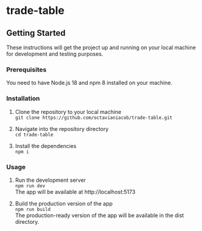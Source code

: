 # trade-table

## Getting Started

These instructions will get the project up and running on your local machine for development and testing purposes.

### Prerequisites
You need to have Node.js 18 and npm 8 installed on your machine. 

### Installation
1. Clone the repository to your local machine  
```git clone https://github.com/octavianiacob/trade-table.git```

2. Navigate into the repository directory  
```cd trade-table```

3. Install the dependencies  
```npm i```

### Usage

1. Run the development server  
```npm run dev```  
The app will be available at http://localhost:5173

2. Build the production version of the app  
```npm run build```  
The production-ready version of the app will be available in the dist directory.
